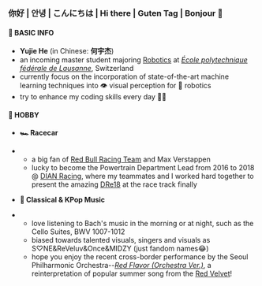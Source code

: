 ### 你好 | 안녕 | こんにちは | Hi there | Guten Tag | Bonjour 👋

#### **🔬 BASIC INFO**

- **Yujie He** (in Chinese: **何宇杰**)
- an incoming master student majoring [Robotics](https://www.epfl.ch/education/master/programs/robotics/) at [*École polytechnique fédérale de Lausanne*](https://epfl.ch/), Switzerland
- currently focus on the incorporation of state-of-the-art machine learning techniques into 👁 visual perception for 🤖 robotics
- try to enhance my coding skills every day 👨‍💻

#### 🎈 **HOBBY**

- **🏎 Racecar**

- - a big fan of [Red Bull Racing Team](https://twitter.com/redbullracing) and Max Verstappen 
  - lucky to become the Powertrain Department Lead from 2016 to 2018 @ [DIAN Racing](https://www.instagram.com/dianracing/), where my teammates and I worked hard together to present the amazing [DRe18](https://www.youtube.com/watch?v=bWmHDvBw1qw) at the race track finally

- **🎼 Classical & KPop Music**

- - love listening to Bach's music in the morning or at night, such as the Cello Suites, BWV 1007-1012
  - biased towards talented visuals, singers and visuals as S♡NE&ReVeluv&Once&MIDZY (just fandom names😂) 
  - hope you enjoy the recent cross-border performance by the Seoul Philharmonic Orchestra--[*Red Flavor (Orchestra Ver.)*](https://youtu.be/9tpWTRCQ6Hg), a reinterpretation of popular summer song from the [Red Velvet](http://redvelvet.smtown.com/)!



<!--
**hibetterheyj/hibetterheyj** is a ✨ _special_ ✨ repository because its `README.md` (this file) appears on your GitHub profile.

Here are some ideas to get you started:

- 🔭 I’m currently working on ...
- 🌱 I’m currently learning ...
- 👯 I’m looking to collaborate on ...
- 🤔 I’m looking for help with ...
- 💬 Ask me about ...
- 📫 How to reach me: ...
- 😄 Pronouns: ...
- ⚡ Fun fact: ...
-->
